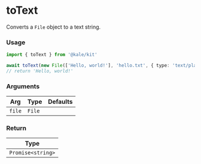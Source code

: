 # toText

Converts a `File` object to a text string.

### Usage

```ts
import { toText } from '@kale/kit'

await toText(new File(['Hello, world!'], 'hello.txt', { type: 'text/plain' }))
// return 'Hello, world!'
```

### Arguments

| Arg    | Type   | Defaults |
| ------ | ------ | -------- |
| `file` | `File` |          |

### Return

| Type              |
| ----------------- |
| `Promise<string>` |
